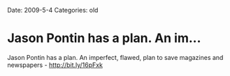 Date: 2009-5-4
Categories: old

# Jason Pontin has a plan. An im...

Jason Pontin has a plan. An imperfect, flawed, plan to save magazines and newspapers -  <a href="http://bit.ly/16pFxk" rel="nofollow">http://bit.ly/16pFxk</a>
